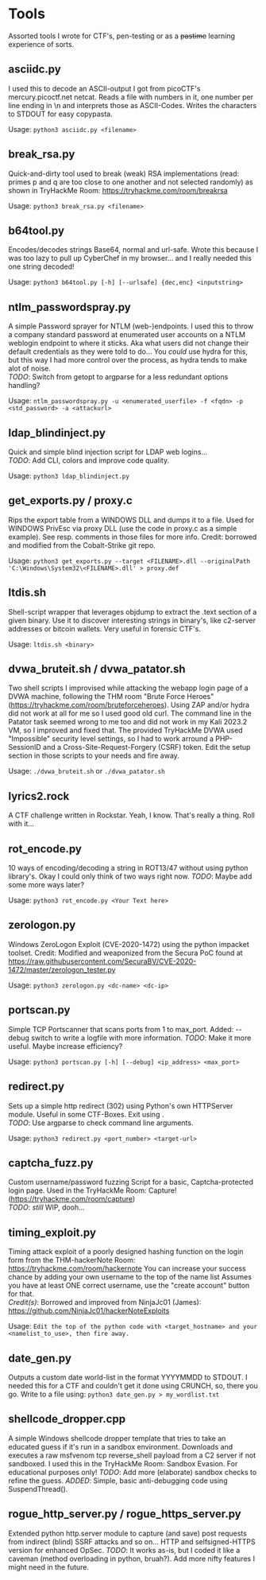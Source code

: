 # Tools
Assorted tools I wrote for CTF's, pen-testing or as a ~~pastime~~ learning experience of sorts.


## asciidc.py
I used this to decode an ASCII-output I got from picoCTF's mercury.picoctf.net
netcat. Reads a file with numbers in it, one number per line ending in \n and interprets those as
ASCII-Codes. Writes the characters to STDOUT for easy copypasta.

Usage:
`python3 asciidc.py <filename>`


## break_rsa.py
Quick-and-dirty tool used to break (weak) RSA implementations (read: primes p and q are too close to one
another and not selected randomly) as shown in TryHackMe Room: https://tryhackme.com/room/breakrsa

Usage:
`python3 break_rsa.py <filename>`


## b64tool.py
Encodes/decodes strings Base64, normal and url-safe. Wrote this because I was too lazy to pull up
CyberChef in my browser... and I really needed this one string decoded!

Usage:
`python3 b64tool.py [-h] [--urlsafe] {dec,enc} <inputstring>`


## ntlm_passwordspray.py
A simple Password sprayer for NTLM (web-)endpoints.
I used this to throw a company standard password at enumerated user accounts on a NTLM weblogin endpoint to where it sticks. Aka what users did not change their
default credentials as they were told to do...
You _could_ use hydra for this, but this way I had more control over the process,
as hydra tends to make alot of noise.<br>
*TODO*: Switch from getopt to argparse for a less redundant options handling?

Usage:
`ntlm_passwordspray.py -u <enumerated_userfile> -f <fqdn> -p <std_password> -a <attackurl>`


## ldap_blindinject.py
Quick and simple blind injection script for LDAP web logins...<br>
*TODO*: Add CLI, colors and improve code quality.

Usage:
`python3 ldap_blindinject.py`

## get_exports.py / proxy.c
Rips the export table from a WINDOWS DLL and dumps it to a file. Used for WINDOWS PrivEsc via
proxy DLL (use the code in proxy.c as a simple example). See resp. comments in those files for more info.
Credit: borrowed and modified from the Cobalt-Strike git repo.

Usage:
`python3 get_exports.py --target <FILENAME>.dll --originalPath 'C:\Windows\System32\<FILENAME>.dll' > proxy.def`


## ltdis.sh
Shell-script wrapper that leverages objdump to extract the .text section of a given binary. Use it to discover
interesting strings in binary's, like c2-server addresses or bitcoin wallets. Very useful in forensic CTF's.

Usage:
`ltdis.sh <binary>`


## dvwa_bruteit.sh / dvwa_patator.sh
Two shell scripts I improvised while attacking the webapp login page of a DVWA machine, following the THM room
"Brute Force Heroes" (https://tryhackme.com/room/bruteforceheroes). Using ZAP and/or hydra did not work at all for me
so I used good old curl. The command line in the Patator task seemed wrong to me too and did not work in my
Kali 2023.2 VM, so I improved and fixed that. The provided TryHackMe DVWA used "Impossible" security level settings,
so I had to work arround a PHP-SessionID and a Cross-Site-Request-Forgery (CSRF) token. Edit the setup section in those
scripts to your needs and fire away.

Usage:
`./dvwa_bruteit.sh` or
`./dvwa_patator.sh`


## lyrics2.rock
A CTF challenge written in Rockstar. Yeah, I know. That's really a thing. Roll with it...


## rot_encode.py
10 ways of encoding/decoding a string in ROT13/47 without using python library's. Okay I could only think of two
ways right now. *TODO*: Maybe add some more ways later?

Usage:
`python3 rot_encode.py <Your Text here>`


## zerologon.py
Windows ZeroLogon Exploit (CVE-2020-1472) using the python impacket toolset.
Credit: Modified and weaponized from the Secura PoC found at
https://raw.githubusercontent.com/SecuraBV/CVE-2020-1472/master/zerologon_tester.py

Usage:
`python3 zerologon.py <dc-name> <dc-ip>`


## portscan.py
Simple TCP Portscanner that scans ports from 1 to max_port. 
Added: --debug switch to write a logfile with more information.
*TODO*: Make it more useful. Maybe increase efficiency?

Usage:
`python3 portscan.py [-h] [--debug] <ip_address> <max_port>`


## redirect.py
Sets up a simple http redirect (302) using Python's own HTTPServer module.
Useful in some CTF-Boxes. Exit using <CTRL><C>.<br>
*TODO*: Use argparse to check command line arguments.

Usage:
`python3 redirect.py <port_number> <target-url>`


## captcha_fuzz.py
Custom username/password fuzzing Script for a basic, Captcha-protected login page.
Used in the TryHackMe Room: Capture! (https://tryhackme.com/room/capture)<br>
*TODO*: _still_ WIP, dooh...


## timing_exploit.py
Timing attack exploit of a poorly designed hashing function on the login form from the THM-hackerNote Room:
https://tryhackme.com/room/hackernote
You can increase your success chance by adding your own username to the top of the name list
Assumes you have at least ONE correct username, use the "create account" button for that.<br>
*Credit(s)*: Borrowed and improved from NinjaJc01 (James):
https://github.com/NinjaJc01/hackerNoteExploits

Usage:
`Edit the top of the python code with <target_hostname> and your <namelist_to_use>, then fire away.`


## date_gen.py
Outputs a custom date world-list in the format YYYYMMDD to STDOUT. I needed this for a CTF and couldn't
get it done using CRUNCH, so, there you go. Write to a file using:
`python3 date_gen.py > my_wordlist.txt`


## shellcode_dropper.cpp
A simple Windows shellcode dropper template that tries to take an educated guess if it's run in a sandbox environment.
Downloads and executes a raw msfvenom tcp reverse_shell payload from a C2 server if not sandboxed. I used this in the TryHackMe
Room: Sandbox Evasion. For educational purposes only!
*TODO*: Add more (elaborate) sandbox checks to refine the guess.
*ADDED*: Simple, basic anti-debugging code using SuspendThread().


## rogue_http_server.py / rogue_https_server.py
Extended python http.server module to capture (and save) post requests from indirect (blind)
SSRF attacks and so on...
HTTP and selfsigned-HTTPS version for enhanced OpSec. 
*TODO*: It works as-is, but I coded it like a caveman (method overloading in python, bruah?).
Add more nifty features I might need in the future.
